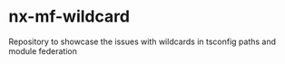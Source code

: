 # nx-mf-wildcard
Repository to showcase the issues with wildcards in tsconfig paths and module federation
